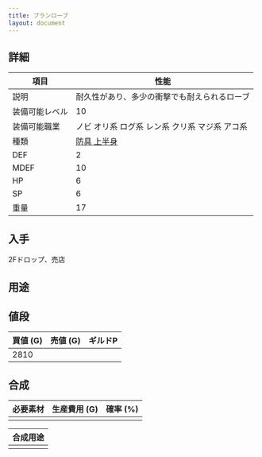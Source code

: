 ```yaml
---
title: ブランローブ
layout: document
---
```

## 詳細


|項目|性能|
|---|---|
|説明|耐久性があり、多少の衝撃でも耐えられるローブ|
|装備可能レベル|10|
|装備可能職業|ノビ オリ系 ログ系 レン系 クリ系 マジ系 アコ系|
|種類|[防具 上半身](防具(上半身))|
|DEF|2|
|MDEF|10|
|HP|6|
|SP|6|
|重量|17|

## 入手

2Fドロップ、売店

## 用途


## 値段


|買値 (G)|売値 (G)|ギルドP|
|---|---|---|
|2810|||

## 合成


|必要素材|生産費用 (G)|確率 (%)|
|---|---|---|
||||


|合成用途|
|---|
||